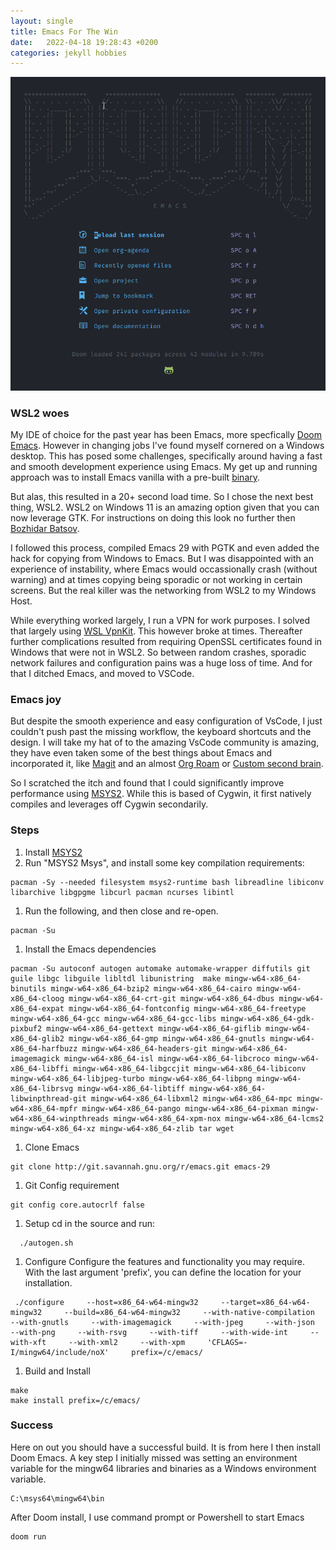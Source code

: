 ```yaml
---
layout: single
title: Emacs For The Win
date:   2022-04-18 19:28:43 +0200
categories: jekyll hobbies
---
```


![Emacs](/images/doom.png)

### WSL2 woes

My IDE of choice for the past year has been Emacs, more specfically [Doom Emacs](https://github.com/hlissner/doom-emacs). However in changing jobs I've found myself cornered on a Windows desktop. This has posed some challenges, specifically around having a fast and smooth development experience using Emacs. My get up and running approach was to install Emacs vanilla with a pre-built [binary](http://ftp.wayne.edu/gnu/emacs/windows/emacs-28/). 

But alas, this resulted in a 20+ second load time. So I chose the next best thing, WSL2. WSL2 on Windows 11 is an amazing option given that you can now leverage GTK. For instructions on doing this look no further then [Bozhidar Batsov](https://emacsredux.com/blog/2021/12/19/using-emacs-on-windows-11-with-wsl2/).

I followed this process, compiled Emacs 29 with PGTK and even added the hack for copying from Windows to Emacs. But I was disappointed with an experience of instability, where Emacs would occassionally crash (without warning) and at times copying being sporadic or not working in certain screens. But the real killer was the networking from WSL2 to my Windows Host. 

While everything worked largely, I run a VPN for work purposes. I solved that largely using [WSL VpnKit](https://github.com/sakai135/wsl-vpnkit). This however broke at times. Thereafter further complications resulted from requiring OpenSSL certificates found in Windows that were not in WSL2. So between random crashes, sporadic network failures and configuration pains was a huge loss of time. And for that I ditched Emacs, and moved to VSCode. 

### Emacs joy

But despite the smooth experience and easy configuration of VsCode, I just couldn't push past the missing workflow, the keyboard shortcuts and the design. I will take my hat of to the amazing VsCode community is amazing, they have even taken some of the best things about Emacs and incorporated it, like [Magit](https://marketplace.visualstudio.com/items?itemName=kahole.magit) and an almost [Org Roam](https://vscode-org-mode.github.io/vscode-org-mode/) or [Custom second brain](https://hodgkins.io/vscode-second-brain).

So I scratched the itch and found that I could significantly improve performance using [MSYS2](https://www.msys2.org/). While this is based of Cygwin, it first natively compiles and leverages off Cygwin secondarily. 


### Steps

1. Install [MSYS2](https://www.msys2.org/)
1. Run "MSYS2 Msys", and install some key compilation requirements:
```
pacman -Sy --needed filesystem msys2-runtime bash libreadline libiconv libarchive libgpgme libcurl pacman ncurses libintl
```
1. Run the following, and then close and re-open.
```
pacman -Su
```
1. Install the Emacs dependencies
```
pacman -Su autoconf autogen automake automake-wrapper diffutils git guile libgc libguile libltdl libunistring  make mingw-w64-x86_64-binutils mingw-w64-x86_64-bzip2 mingw-w64-x86_64-cairo mingw-w64-x86_64-cloog mingw-w64-x86_64-crt-git mingw-w64-x86_64-dbus mingw-w64-x86_64-expat mingw-w64-x86_64-fontconfig mingw-w64-x86_64-freetype mingw-w64-x86_64-gcc mingw-w64-x86_64-gcc-libs mingw-w64-x86_64-gdk-pixbuf2 mingw-w64-x86_64-gettext mingw-w64-x86_64-giflib mingw-w64-x86_64-glib2 mingw-w64-x86_64-gmp mingw-w64-x86_64-gnutls mingw-w64-x86_64-harfbuzz mingw-w64-x86_64-headers-git mingw-w64-x86_64-imagemagick mingw-w64-x86_64-isl mingw-w64-x86_64-libcroco mingw-w64-x86_64-libffi mingw-w64-x86_64-libgccjit mingw-w64-x86_64-libiconv  mingw-w64-x86_64-libjpeg-turbo mingw-w64-x86_64-libpng mingw-w64-x86_64-librsvg mingw-w64-x86_64-libtiff mingw-w64-x86_64-libwinpthread-git mingw-w64-x86_64-libxml2 mingw-w64-x86_64-mpc mingw-w64-x86_64-mpfr mingw-w64-x86_64-pango mingw-w64-x86_64-pixman mingw-w64-x86_64-winpthreads mingw-w64-x86_64-xpm-nox mingw-w64-x86_64-lcms2 mingw-w64-x86_64-xz mingw-w64-x86_64-zlib tar wget
```
1. Clone Emacs 
```
git clone http://git.savannah.gnu.org/r/emacs.git emacs-29
```
1. Git Config requirement
```
git config core.autocrlf false
```
1. Setup
cd in the source and run:
```
  ./autogen.sh
```
1. Configure
Configure the features and functionality you may require. With the last argument 'prefix', you can define the location for your installation.
```
 ./configure     --host=x86_64-w64-mingw32     --target=x86_64-w64-mingw32     --build=x86_64-w64-mingw32     --with-native-compilation     --with-gnutls     --with-imagemagick     --with-jpeg     --with-json     --with-png     --with-rsvg     --with-tiff     --with-wide-int     --with-xft     --with-xml2     --with-xpm     'CFLAGS=-I/mingw64/include/noX'     prefix=/c/emacs/
```
1. Build and Install
```
make
make install prefix=/c/emacs/
```

### Success
Here on out you should have a successful build. It is from here I then install Doom Emacs. A key step I initially missed was setting an environment variable for the mingw64 libraries and binaries as a Windows environment variable.
```
C:\msys64\mingw64\bin
```

After Doom install, I use command prompt or Powershell to start Emacs
```
doom run
```
